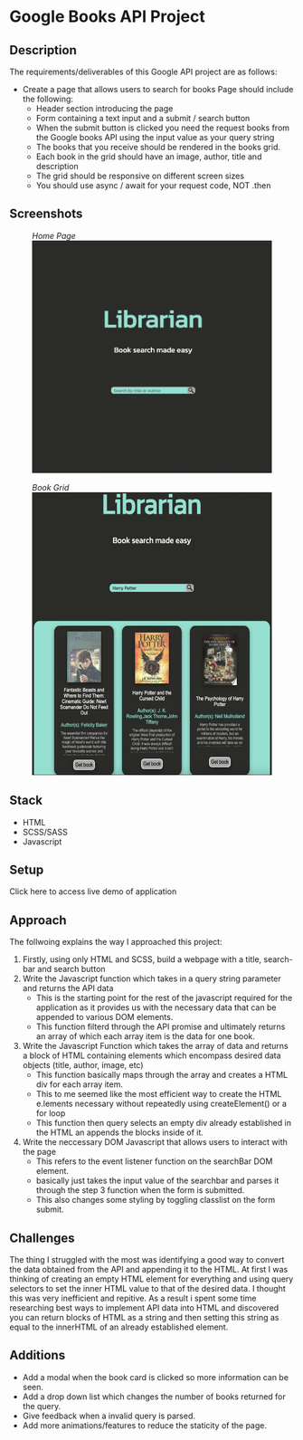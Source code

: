# Google Books API Project

## Description

The requirements/deliverables of this Google API project are as follows:

-   Create a page that allows users to search for books Page should include the following:
    -   Header section introducing the page
    -   Form containing a text input and a submit / search button
    -   When the submit button is clicked you need the request books from the Google books API using the input value as your query string
    -   The books that you receive should be rendered in the books grid.
    -   Each book in the grid should have an image, author, title and description
    -   The grid should be responsive on different screen sizes
    -   You should use async / await for your request code, NOT .then

## Screenshots

<figure>
<figcaption><i>Home Page</i></figcaption>
<img src="./assets/home.png" width="500px" alt="Home Page" />
</figure>

<figure>
<figcaption><i>Book Grid</i></figcaption>
<img src="./assets/grid.png" height="500px" alt="Small Screen UI" />
</figure>

## Stack

-   HTML
-   SCSS/SASS
-   Javascript

## Setup

Click here to access live demo of application

## Approach

The follwoing explains the way I approached this project:

1. Firstly, using only HTML and SCSS, build a webpage with a title, search-bar and search button
2. Write the Javascript function which takes in a query string parameter and returns the API data
    - This is the starting point for the rest of the javascript required for the application as it provides us with the necessary data that can be appended to various DOM elements.
    - This function filterd through the API promise and ultimately returns an array of which each array item is the data for one book.
3. Write the Javascript Function which takes the array of data and returns a block of HTML containing elements which encompass desired data objects (title, author, image, etc)
    - This function basically maps through the array and creates a HTML div for each array item.
    - This to me seemed like the most efficient way to create the HTML e.lements necessary without repeatedly using createElement() or a for loop
    - This function then query selects an empty div already established in the HTML an appends the blocks inside of it.
4. Write the neccessary DOM Javascript that allows users to interact with the page
    - This refers to the event listener function on the searchBar DOM element.
    - basically just takes the input value of the searchbar and parses it through the step 3 function when the form is submitted.
    - This also changes some styling by toggling classlist on the form submit.

## Challenges

The thing I struggled with the most was identifying a good way to convert the data obtained from the API and appending it to the HTML. At first I was thinking of creating an empty HTML element for everything and using query selectors to set the inner HTML value to that of the desired data. I thought this was very inefficient and repitive. As a result i spent some time researching best ways to implement API data into HTML and discovered you can return blocks of HTML as a string and then setting this string as equal to the innerHTML of an already established element.

## Additions

-   Add a modal when the book card is clicked so more information can be seen.
-   Add a drop down list which changes the number of books returned for the query.
-   Give feedback when a invalid query is parsed.
-   Add more animations/features to reduce the staticity of the page.

